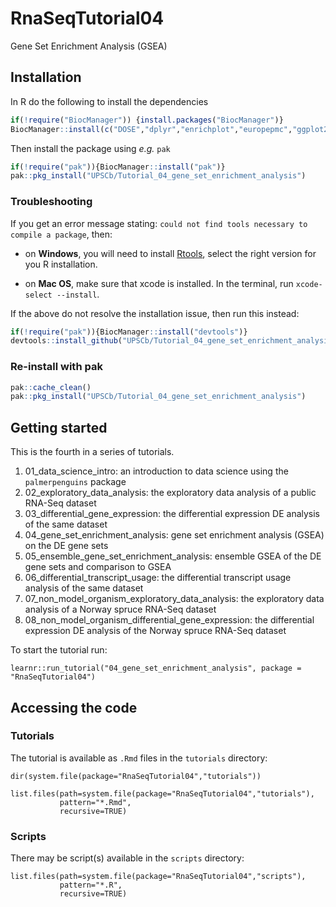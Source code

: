 # RnaSeqTutorial04

Gene Set Enrichment Analysis (GSEA)

## Installation

In R do the following to install the dependencies

```R
if(!require("BiocManager")) {install.packages("BiocManager")}
BiocManager::install(c("DOSE","dplyr","enrichplot","europepmc","ggplot2","ggridges","GOfuncR","here","learnr","org.Hs.eg.db","readr","tibble","topGO","UpSetR"))
```

Then install the package using _e.g._ `pak`

 ```R
 if(!require("pak")){BiocManager::install("pak")}
 pak::pkg_install("UPSCb/Tutorial_04_gene_set_enrichment_analysis")
 ```

### Troubleshooting

If you get an error message stating: `could not find tools necessary to compile a package`, then:

* on **Windows**, you will need to install [Rtools](https://cran.r-project.org/bin/windows/Rtools/), select the right version for you R installation.

* on **Mac OS**, make sure that xcode is installed. In the terminal, run `xcode-select --install`.

If the above do not resolve the installation issue, then run this instead:

```R
if(!require("pak")){BiocManager::install("devtools")}
devtools::install_github("UPSCb/Tutorial_04_gene_set_enrichment_analysis")
```

### Re-install with pak

```R
pak::cache_clean()
pak::pkg_install("UPSCb/Tutorial_04_gene_set_enrichment_analysis")
```

## Getting started

This is the fourth in a series of tutorials.

1. 01_data_science_intro: an introduction to data science using the `palmerpenguins` package
2. 02_exploratory_data_analysis: the exploratory data analysis of a public RNA-Seq dataset
3. 03_differential_gene_expression: the differential expression DE analysis of the same dataset
4. 04_gene_set_enrichment_analysis: gene set enrichment analysis (GSEA) on the DE gene sets
5. 05_ensemble_gene_set_enrichment_analysis: ensemble GSEA of the DE gene sets and comparison to GSEA
6. 06_differential_transcript_usage: the differential transcript usage analysis of the same dataset
7. 07_non_model_organism_exploratory_data_analysis: the exploratory data analysis of a Norway spruce RNA-Seq dataset
8. 08_non_model_organism_differential_gene_expression: the differential expression DE analysis of the Norway spruce RNA-Seq dataset

To start the tutorial run:

```{r tutorial}
learnr::run_tutorial("04_gene_set_enrichment_analysis", package = "RnaSeqTutorial04")
```

## Accessing the code

### Tutorials

The tutorial is available as `.Rmd` files in the `tutorials` directory:

```{r tutorial list}
dir(system.file(package="RnaSeqTutorial04","tutorials"))
```

```{r tutorial paths}
list.files(path=system.file(package="RnaSeqTutorial04","tutorials"),
           pattern="*.Rmd",
           recursive=TRUE)
```

### Scripts

There may be script(s) available in the `scripts` directory:

```{r script paths}
list.files(path=system.file(package="RnaSeqTutorial04","scripts"),
           pattern="*.R",
           recursive=TRUE)
```
